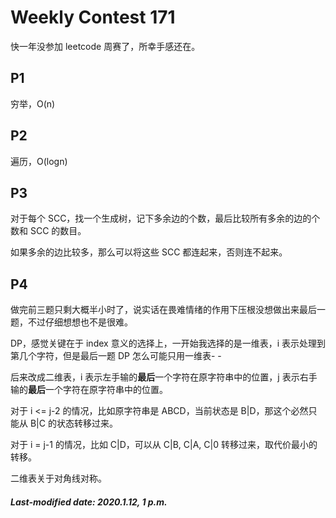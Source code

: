# Weekly Contest 171

快一年没参加 leetcode 周赛了，所幸手感还在。

## P1

穷举，O(n)

## P2

遍历，O(logn)

## P3

对于每个 SCC，找一个生成树，记下多余边的个数，最后比较所有多余的边的个数和 SCC 的数目。

如果多余的边比较多，那么可以将这些 SCC 都连起来，否则连不起来。

## P4

做完前三题只剩大概半小时了，说实话在畏难情绪的作用下压根没想做出来最后一题，不过仔细想想也不是很难。

DP，感觉关键在于 index 意义的选择上，一开始我选择的是一维表，i 表示处理到第几个字符，但是最后一题 DP 怎么可能只用一维表- -

后来改成二维表，i 表示左手输的**最后**一个字符在原字符串中的位置，j 表示右手输的**最后**一个字符在原字符串中的位置。

对于 i <= j-2 的情况，比如原字符串是 ABCD，当前状态是 B|D，那这个必然只能从 B|C 的状态转移过来。

对于 i = j-1 的情况，比如 C|D，可以从 C|B, C|A, C|0 转移过来，取代价最小的转移。

二维表关于对角线对称。

##### Last-modified date: 2020.1.12, 1 p.m.